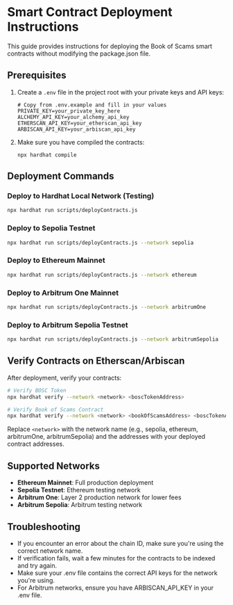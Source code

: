 
# Smart Contract Deployment Instructions

This guide provides instructions for deploying the Book of Scams smart contracts without modifying the package.json file.

## Prerequisites

1. Create a `.env` file in the project root with your private keys and API keys:
   ```
   # Copy from .env.example and fill in your values
   PRIVATE_KEY=your_private_key_here
   ALCHEMY_API_KEY=your_alchemy_api_key
   ETHERSCAN_API_KEY=your_etherscan_api_key
   ARBISCAN_API_KEY=your_arbiscan_api_key
   ```

2. Make sure you have compiled the contracts:
   ```
   npx hardhat compile
   ```

## Deployment Commands

### Deploy to Hardhat Local Network (Testing)

```bash
npx hardhat run scripts/deployContracts.js
```

### Deploy to Sepolia Testnet

```bash
npx hardhat run scripts/deployContracts.js --network sepolia
```

### Deploy to Ethereum Mainnet

```bash
npx hardhat run scripts/deployContracts.js --network ethereum
```

### Deploy to Arbitrum One Mainnet

```bash
npx hardhat run scripts/deployContracts.js --network arbitrumOne
```

### Deploy to Arbitrum Sepolia Testnet

```bash
npx hardhat run scripts/deployContracts.js --network arbitrumSepolia
```

## Verify Contracts on Etherscan/Arbiscan

After deployment, verify your contracts:

```bash
# Verify BOSC Token
npx hardhat verify --network <network> <boscTokenAddress>

# Verify Book of Scams Contract
npx hardhat verify --network <network> <bookOfScamsAddress> <boscTokenAddress>
```

Replace `<network>` with the network name (e.g., sepolia, ethereum, arbitrumOne, arbitrumSepolia) and the addresses with your deployed contract addresses.

## Supported Networks

- **Ethereum Mainnet**: Full production deployment
- **Sepolia Testnet**: Ethereum testing network
- **Arbitrum One**: Layer 2 production network for lower fees
- **Arbitrum Sepolia**: Arbitrum testing network

## Troubleshooting

- If you encounter an error about the chain ID, make sure you're using the correct network name.
- If verification fails, wait a few minutes for the contracts to be indexed and try again.
- Make sure your .env file contains the correct API keys for the network you're using.
- For Arbitrum networks, ensure you have ARBISCAN_API_KEY in your .env file.
